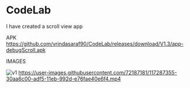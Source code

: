 # CodeLab
I have created a scroll view app

APK
https://github.com/vrindasaraf90/CodeLab/releases/download/V1.3/app-debugScroll.apk



IMAGES

![v1](https://user-images.githubusercontent.com/72187181/117287350-2f793f00-adf5-11eb-999a-60c272da33a5.jpeg)
https://user-images.githubusercontent.com/72187181/117287355-30aa6c00-adf5-11eb-992d-e76fae40e6f4.mp4






